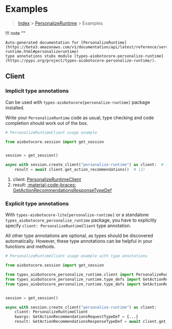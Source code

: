 # Examples

> [Index](../README.md) > [PersonalizeRuntime](./README.md) > Examples

!!! note ""

    Auto-generated documentation for [PersonalizeRuntime](https://boto3.amazonaws.com/v1/documentation/api/latest/reference/services/personalize-runtime.html#personalizeruntime)
    type annotations stubs module [types-aiobotocore-personalize-runtime](https://pypi.org/project/types-aiobotocore-personalize-runtime/).

## Client

### Implicit type annotations

Can be used with `types-aiobotocore[personalize-runtime]` package installed.

Write your `PersonalizeRuntime` code as usual,
type checking and code completion should work out of the box.



```python
# PersonalizeRuntimeClient usage example

from aiobotocore.session import get_session


session = get_session()

async with session.create_client("personalize-runtime") as client:  # (1)
    result = await client.get_action_recommendations()  # (2)
```

1. client: [PersonalizeRuntimeClient](./client.md)
2. result: [:material-code-braces: GetActionRecommendationsResponseTypeDef](./type_defs.md#getactionrecommendationsresponsetypedef) 






### Explicit type annotations

With `types-aiobotocore-lite[personalize-runtime]`
or a standalone `types_aiobotocore_personalize_runtime` package, you have to explicitly specify
`client: PersonalizeRuntimeClient` type annotation.

All other type annotations are optional, as types should be discovered automatically.
However, these type annotations can be helpful in your functions and methods.


```python
# PersonalizeRuntimeClient usage example with type annotations

from aiobotocore.session import get_session

from types_aiobotocore_personalize_runtime.client import PersonalizeRuntimeClient
from types_aiobotocore_personalize_runtime.type_defs import GetActionRecommendationsResponseTypeDef
from types_aiobotocore_personalize_runtime.type_defs import GetActionRecommendationsRequestTypeDef


session = get_session()

async with session.create_client("personalize-runtime") as client:
    client: PersonalizeRuntimeClient
    kwargs: GetActionRecommendationsRequestTypeDef = {...}
    result: GetActionRecommendationsResponseTypeDef = await client.get_action_recommendations(**kwargs)
```




